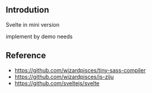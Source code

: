 ## Introdution
Svelte in mini version

implement by demo needs
## Reference

* https://github.com/wizardpisces/tiny-sass-compiler
* https://github.com/wizardpisces/js-ziju
* https://github.com/sveltejs/svelte